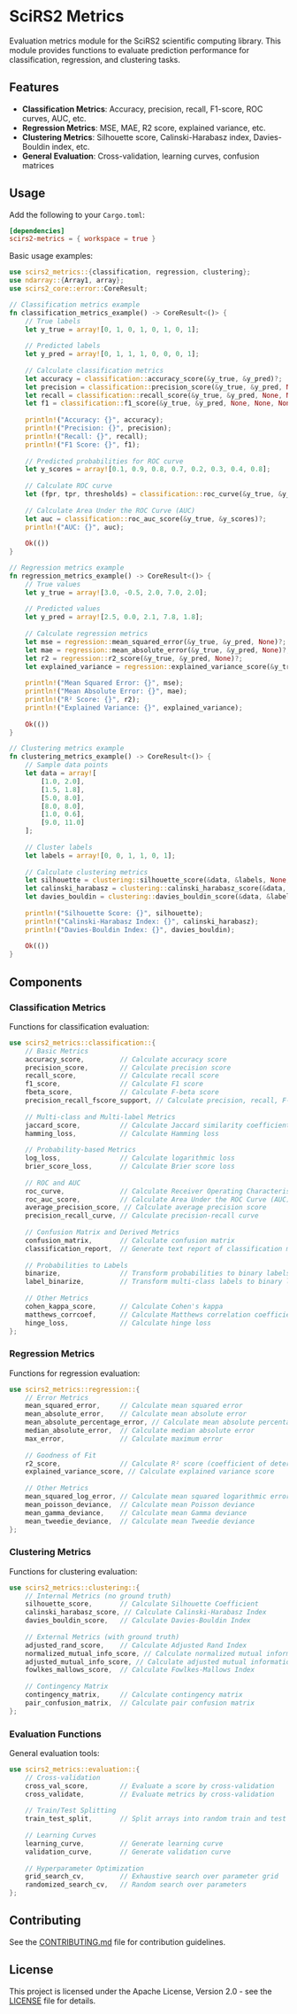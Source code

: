# SciRS2 Metrics

Evaluation metrics module for the SciRS2 scientific computing library. This module provides functions to evaluate prediction performance for classification, regression, and clustering tasks.

## Features

- **Classification Metrics**: Accuracy, precision, recall, F1-score, ROC curves, AUC, etc.
- **Regression Metrics**: MSE, MAE, R2 score, explained variance, etc.
- **Clustering Metrics**: Silhouette score, Calinski-Harabasz index, Davies-Bouldin index, etc.
- **General Evaluation**: Cross-validation, learning curves, confusion matrices

## Usage

Add the following to your `Cargo.toml`:

```toml
[dependencies]
scirs2-metrics = { workspace = true }
```

Basic usage examples:

```rust
use scirs2_metrics::{classification, regression, clustering};
use ndarray::{Array1, array};
use scirs2_core::error::CoreResult;

// Classification metrics example
fn classification_metrics_example() -> CoreResult<()> {
    // True labels
    let y_true = array![0, 1, 0, 1, 0, 1, 0, 1];
    
    // Predicted labels
    let y_pred = array![0, 1, 1, 1, 0, 0, 0, 1];
    
    // Calculate classification metrics
    let accuracy = classification::accuracy_score(&y_true, &y_pred)?;
    let precision = classification::precision_score(&y_true, &y_pred, None, None, None)?;
    let recall = classification::recall_score(&y_true, &y_pred, None, None, None)?;
    let f1 = classification::f1_score(&y_true, &y_pred, None, None, None)?;
    
    println!("Accuracy: {}", accuracy);
    println!("Precision: {}", precision);
    println!("Recall: {}", recall);
    println!("F1 Score: {}", f1);
    
    // Predicted probabilities for ROC curve
    let y_scores = array![0.1, 0.9, 0.8, 0.7, 0.2, 0.3, 0.4, 0.8];
    
    // Calculate ROC curve
    let (fpr, tpr, thresholds) = classification::roc_curve(&y_true, &y_scores, None, None)?;
    
    // Calculate Area Under the ROC Curve (AUC)
    let auc = classification::roc_auc_score(&y_true, &y_scores)?;
    println!("AUC: {}", auc);
    
    Ok(())
}

// Regression metrics example
fn regression_metrics_example() -> CoreResult<()> {
    // True values
    let y_true = array![3.0, -0.5, 2.0, 7.0, 2.0];
    
    // Predicted values
    let y_pred = array![2.5, 0.0, 2.1, 7.8, 1.8];
    
    // Calculate regression metrics
    let mse = regression::mean_squared_error(&y_true, &y_pred, None)?;
    let mae = regression::mean_absolute_error(&y_true, &y_pred, None)?;
    let r2 = regression::r2_score(&y_true, &y_pred, None)?;
    let explained_variance = regression::explained_variance_score(&y_true, &y_pred, None)?;
    
    println!("Mean Squared Error: {}", mse);
    println!("Mean Absolute Error: {}", mae);
    println!("R² Score: {}", r2);
    println!("Explained Variance: {}", explained_variance);
    
    Ok(())
}

// Clustering metrics example
fn clustering_metrics_example() -> CoreResult<()> {
    // Sample data points
    let data = array![
        [1.0, 2.0],
        [1.5, 1.8],
        [5.0, 8.0],
        [8.0, 8.0],
        [1.0, 0.6],
        [9.0, 11.0]
    ];
    
    // Cluster labels
    let labels = array![0, 0, 1, 1, 0, 1];
    
    // Calculate clustering metrics
    let silhouette = clustering::silhouette_score(&data, &labels, None, None)?;
    let calinski_harabasz = clustering::calinski_harabasz_score(&data, &labels)?;
    let davies_bouldin = clustering::davies_bouldin_score(&data, &labels)?;
    
    println!("Silhouette Score: {}", silhouette);
    println!("Calinski-Harabasz Index: {}", calinski_harabasz);
    println!("Davies-Bouldin Index: {}", davies_bouldin);
    
    Ok(())
}
```

## Components

### Classification Metrics

Functions for classification evaluation:

```rust
use scirs2_metrics::classification::{
    // Basic Metrics
    accuracy_score,         // Calculate accuracy score
    precision_score,        // Calculate precision score
    recall_score,           // Calculate recall score
    f1_score,               // Calculate F1 score
    fbeta_score,            // Calculate F-beta score
    precision_recall_fscore_support, // Calculate precision, recall, F-score, and support
    
    // Multi-class and Multi-label Metrics
    jaccard_score,          // Calculate Jaccard similarity coefficient
    hamming_loss,           // Calculate Hamming loss
    
    // Probability-based Metrics
    log_loss,               // Calculate logarithmic loss
    brier_score_loss,       // Calculate Brier score loss
    
    // ROC and AUC
    roc_curve,              // Calculate Receiver Operating Characteristic (ROC) curve
    roc_auc_score,          // Calculate Area Under the ROC Curve (AUC)
    average_precision_score, // Calculate average precision score
    precision_recall_curve, // Calculate precision-recall curve
    
    // Confusion Matrix and Derived Metrics
    confusion_matrix,       // Calculate confusion matrix
    classification_report,  // Generate text report of classification metrics
    
    // Probabilities to Labels
    binarize,               // Transform probabilities to binary labels
    label_binarize,         // Transform multi-class labels to binary labels
    
    // Other Metrics
    cohen_kappa_score,      // Calculate Cohen's kappa
    matthews_corrcoef,      // Calculate Matthews correlation coefficient
    hinge_loss,             // Calculate hinge loss
};
```

### Regression Metrics

Functions for regression evaluation:

```rust
use scirs2_metrics::regression::{
    // Error Metrics
    mean_squared_error,     // Calculate mean squared error
    mean_absolute_error,    // Calculate mean absolute error
    mean_absolute_percentage_error, // Calculate mean absolute percentage error
    median_absolute_error,  // Calculate median absolute error
    max_error,              // Calculate maximum error
    
    // Goodness of Fit
    r2_score,               // Calculate R² score (coefficient of determination)
    explained_variance_score, // Calculate explained variance score
    
    // Other Metrics
    mean_squared_log_error, // Calculate mean squared logarithmic error
    mean_poisson_deviance,  // Calculate mean Poisson deviance
    mean_gamma_deviance,    // Calculate mean Gamma deviance
    mean_tweedie_deviance,  // Calculate mean Tweedie deviance
};
```

### Clustering Metrics

Functions for clustering evaluation:

```rust
use scirs2_metrics::clustering::{
    // Internal Metrics (no ground truth)
    silhouette_score,       // Calculate Silhouette Coefficient
    calinski_harabasz_score, // Calculate Calinski-Harabasz Index
    davies_bouldin_score,   // Calculate Davies-Bouldin Index
    
    // External Metrics (with ground truth)
    adjusted_rand_score,    // Calculate Adjusted Rand Index
    normalized_mutual_info_score, // Calculate normalized mutual information
    adjusted_mutual_info_score, // Calculate adjusted mutual information
    fowlkes_mallows_score,  // Calculate Fowlkes-Mallows Index
    
    // Contingency Matrix
    contingency_matrix,     // Calculate contingency matrix
    pair_confusion_matrix,  // Calculate pair confusion matrix
};
```

### Evaluation Functions

General evaluation tools:

```rust
use scirs2_metrics::evaluation::{
    // Cross-validation
    cross_val_score,        // Evaluate a score by cross-validation
    cross_validate,         // Evaluate metrics by cross-validation
    
    // Train/Test Splitting
    train_test_split,       // Split arrays into random train and test subsets
    
    // Learning Curves
    learning_curve,         // Generate learning curve
    validation_curve,       // Generate validation curve
    
    // Hyperparameter Optimization
    grid_search_cv,         // Exhaustive search over parameter grid
    randomized_search_cv,   // Random search over parameters
};
```

## Contributing

See the [CONTRIBUTING.md](../CONTRIBUTING.md) file for contribution guidelines.

## License

This project is licensed under the Apache License, Version 2.0 - see the [LICENSE](../LICENSE) file for details.